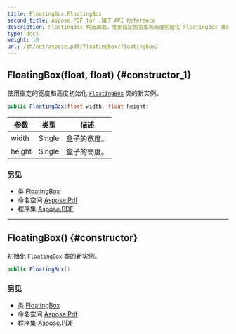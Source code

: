 ```yaml
---
title: FloatingBox.FloatingBox
second_title: Aspose.PDF for .NET API Reference
description: FloatingBox 构造函数。使用指定的宽度和高度初始化 FloatingBox 类的新实例
type: docs
weight: 10
url: /zh/net/aspose.pdf/floatingbox/floatingbox/
---
```

## FloatingBox(float, float) {#constructor_1}

使用指定的宽度和高度初始化 [`FloatingBox`](../) 类的新实例。

```csharp
public FloatingBox(float width, float height)
```

| 参数 | 类型 | 描述 |
| --- | --- | --- |
| width | Single | 盒子的宽度。 |
| height | Single | 盒子的高度。 |

### 另见

* 类 [FloatingBox](../)
* 命名空间 [Aspose.Pdf](../../../aspose.pdf/)
* 程序集 [Aspose.PDF](../../../)

---

## FloatingBox() {#constructor}

初始化 [`FloatingBox`](../) 类的新实例。

```csharp
public FloatingBox()
```

### 另见

* 类 [FloatingBox](../)
* 命名空间 [Aspose.Pdf](../../../aspose.pdf/)
* 程序集 [Aspose.PDF](../../../)